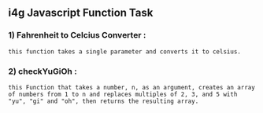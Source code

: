 ## i4g Javascript Function Task

### 1) Fahrenheit to Celcius Converter :
    this function takes a single parameter and converts it to celsius.
### 2) checkYuGiOh :
    this Function that takes a number, n, as an argument, creates an array of numbers from 1 to n and replaces multiples of 2, 3, and 5 with "yu", "gi" and "oh", then returns the resulting array.
